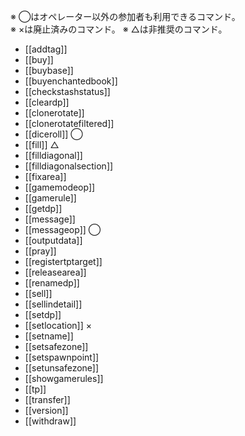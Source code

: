 ※ ◯はオペレーター以外の参加者も利用できるコマンド。  
※ ×は廃止済みのコマンド。
※ △は非推奨のコマンド。

- [[addtag]]
- [[buy]]
- [[buybase]]
- [[buyenchantedbook]]
- [[checkstashstatus]]
- [[cleardp]]
- [[clonerotate]]
- [[clonerotatefiltered]]
- [[diceroll]] ◯
- [[fill]] △
- [[filldiagonal]]
- [[filldiagonalsection]]
- [[fixarea]]
- [[gamemodeop]]
- [[gamerule]]
- [[getdp]]
- [[message]]
- [[messageop]] ◯
- [[outputdata]]
- [[pray]]
- [[registertptarget]]
- [[releasearea]]
- [[renamedp]]
- [[sell]]
- [[sellindetail]]
- [[setdp]]
- [[setlocation]] ×
- [[setname]]
- [[setsafezone]]
- [[setspawnpoint]]
- [[setunsafezone]]
- [[showgamerules]]
- [[tp]]
- [[transfer]]
- [[version]]
- [[withdraw]]
